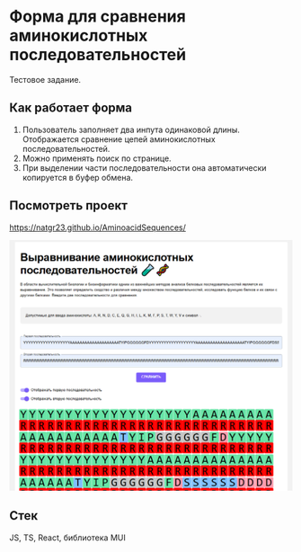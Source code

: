 # Форма для сравнения аминокислотных последовательностей

Тестовое задание. 


## Как работает форма

1. Пользователь заполняет два инпута одинаковой длины. Отображается сравнение цепей аминокислотных последовательностей.
2. Можно применять поиск по странице. 
3. При выделении части последовательности она автоматически копируется в буфер обмена.

## Посмотреть проект

https://natgr23.github.io/AminoacidSequences/

![Превью](image.png)


## Стек

JS, TS, React, библиотека MUI